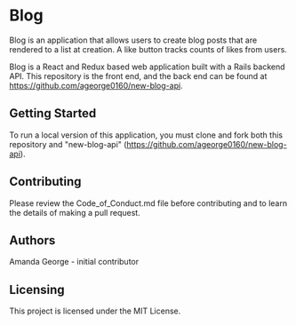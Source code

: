 # Blog

Blog is an application that allows users to create blog posts that are rendered to a list at creation. A like button tracks counts of likes from users.

Blog is a React and Redux based web application built with a Rails backend API. This repository is the front end, and the back end can be found at https://github.com/ageorge0160/new-blog-api.

## Getting Started

To run a local version of this application, you must clone and fork both this repository and "new-blog-api" (https://github.com/ageorge0160/new-blog-api).

## Contributing

Please review the Code_of_Conduct.md file before contributing and to learn the details of making a pull request.

## Authors

Amanda George - initial contributor

## Licensing

This project is licensed under the MIT License.
